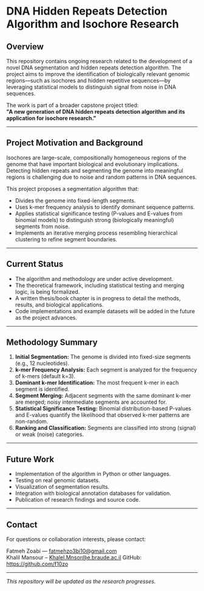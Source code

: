# DNA Hidden Repeats Detection Algorithm and Isochore Research

## Overview

This repository contains ongoing research related to the development of a novel DNA segmentation and hidden repeats detection algorithm. 
The project aims to improve the identification of biologically relevant genomic regions—such as isochores and hidden repetitive sequences—by leveraging statistical models to distinguish signal from noise in DNA sequences.

The work is part of a broader capstone project titled:  
**"A new generation of DNA hidden repeats detection algorithm and its application for isochore research."**

---

## Project Motivation and Background

Isochores are large-scale, compositionally homogeneous regions of the genome that have important biological and evolutionary implications. 
Detecting hidden repeats and segmenting the genome into meaningful regions is challenging due to noise and random patterns in DNA sequences.

This project proposes a segmentation algorithm that:

- Divides the genome into fixed-length segments.
- Uses k-mer frequency analysis to identify dominant sequence patterns.
- Applies statistical significance testing (P-values and E-values from binomial models) to distinguish strong (biologically meaningful) segments from noise.
- Implements an iterative merging process resembling hierarchical clustering to refine segment boundaries.

---

## Current Status

- The algorithm and methodology are under active development.
- The theoretical framework, including statistical testing and merging logic, is being formalized.
- A written thesis/book chapter is in progress to detail the methods, results, and biological applications.
- Code implementations and example datasets will be added in the future as the project advances.

---

## Methodology Summary

1. **Initial Segmentation:** The genome is divided into fixed-size segments (e.g., 12 nucleotides).
2. **k-mer Frequency Analysis:** Each segment is analyzed for the frequency of k-mers (default k=3).
3. **Dominant k-mer Identification:** The most frequent k-mer in each segment is identified.
4. **Segment Merging:** Adjacent segments with the same dominant k-mer are merged; noisy intermediate segments are accounted for.
5. **Statistical Significance Testing:** Binomial distribution-based P-values and E-values quantify the likelihood that observed k-mer patterns are non-random.
6. **Ranking and Classification:** Segments are classified into strong (signal) or weak (noise) categories.

---

## Future Work

- Implementation of the algorithm in Python or other languages.
- Testing on real genomic datasets.
- Visualization of segmentation results.
- Integration with biological annotation databases for validation.
- Publication of research findings and source code.

---

## Contact

For questions or collaboration interests, please contact:

Fatmeh Zoabi — fatmehzo3bi10@gmail.com  
Khalil Mansour – Khalel.Mnsor@e.braude.ac.il
GitHub: https://github.com/f10zo

---

*This repository will be updated as the research progresses.*
